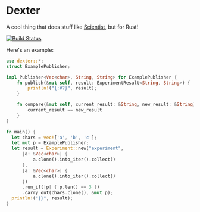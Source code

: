 Dexter
======
A cool thing that does stuff like [Scientist](https://github.com/github/scientist), but for Rust!

[![Build Status](https://travis-ci.org/reklawnos/dexter.svg?branch=master)](https://travis-ci.org/reklawnos/dexter)

Here's an example:

```rust
use dexter::*;
struct ExamplePublisher;

impl Publisher<Vec<char>, String, String> for ExamplePublisher {
    fn publish(&mut self, result: ExperimentResult<String, String>) {
        println!("{:#?}", result);
    }

    fn compare(&mut self, current_result: &String, new_result: &String) -> bool {
        current_result == new_result
    }
}

fn main() {
  let chars = vec!['a', 'b', 'c'];
  let mut p = ExamplePublisher;
  let result = Experiment::new("experiment",
      |a: &Vec<char>| {
          a.clone().into_iter().collect()
      },
      |a: &Vec<char>| {
          a.clone().into_iter().collect()
      })
      .run_if(|p| { p.len() == 3 })
      .carry_out(chars.clone(), &mut p);
  println!("{}", result);
}
```
